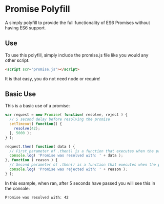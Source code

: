 # Promise Polyfill
A simply polyfill to provide the full functionality of ES6 Promises without having ES6 support.



## Use
To use this polyfill, simply include the promise.js file like you would any other script.
```html
<script scr="promise.js"></script>
```
It is that easy, you do not need node or require!


## Basic Use
This is a basic use of a promise:
```javascript
var request = new Promise( function( resolve, reject ) {
  // 5 second delay before resolving the promise
  setTimeout( function() {
    resolve(42);
  }, 5000 );
} );

request.then( function( data ) {
  // First parameter of .then() is a function that executes when the promise is resolved
  console.log( 'Promise was resolved with: ' + data );
}, function ( reason ) {
  // Second parameter of .then() is a function that executes when the promise is rejected
  console.log( 'Promise was rejected with: ' + reason );
} );
```
In this example, when ran, after 5 seconds have passed you will see this in the console:
```
Promise was resolved with: 42
```
